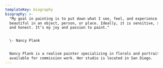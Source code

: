 ```yaml
---
templateKey: biography
biography: >-
  "My goal in painting is to put down what I see, feel, and experience as
  beautiful in an object, person, or place. Ideally, it is sensitive, strong,
  and honest. It’s my joy and passion to paint."


  \- Nancy Plank


  Nancy Plank is a realism painter specializing in florals and portraits. She is
  available for commission work. Her studio is located in San Diego.
---
```


